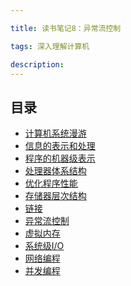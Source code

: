 ```yaml
---

title: 读书笔记8：异常流控制

tags: 深入理解计算机

description:
---
```



## 目录

- [计算机系统漫游](/读书笔记/2021/04/13/深入理解计算机-读书笔记1-计算机系统漫游.html)
- [信息的表示和处理](/读书笔记/2021/04/13/深入理解计算机-读书笔记2-信息的表示和处理.html)
- [程序的机器级表示]()
- [处理器体系结构]()
- [优化程序性能]()
- [存储器层次结构]()
- [链接]()
- [异常流控制]()
- [虚拟内存]()
- [系统级I/O]()
- [网络编程]()
- [并发编程]()
